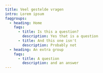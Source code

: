 ```yaml
---
title: Veel gestelde vragen
intro: Lorem ipsum
faqgroups:
  - heading: Home
    faqs:
      - title: Is this a question?
        description: Y﻿es that is a question
      - title: And this one isn't
        description: P﻿robably not
  - heading: An extra group
    faqs:
      - title: A question
        description: a﻿nd an answer
---
```

